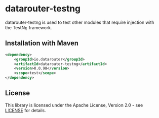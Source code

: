 # datarouter-testng

datarouter-testng is used to test other modules that require injection with the TestNg framework.

## Installation with Maven

```xml
<dependency>
	<groupId>io.datarouter</groupId>
	<artifactId>datarouter-testng</artifactId>
	<version>0.0.98</version>
	<scope>test</scope>
</dependency>
```

## License

This library is licensed under the Apache License, Version 2.0 - see [LICENSE](../LICENSE) for details.
